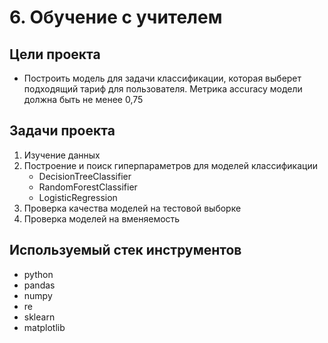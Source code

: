 # 6. Обучение с учителем

## Цели проекта

- Построить модель для задачи классификации, которая выберет подходящий тариф для пользователя. Метрика accuracy модели должна быть не менее 0,75

## Задачи проекта

1) Изучение данных
2) Построение и поиск гиперпараметров для моделей классификации
   - DecisionTreeClassifier
   - RandomForestClassifier
   - LogisticRegression
3) Проверка качества моделей на тестовой выборке
4) Проверка моделей на вменяемость

## Используемый стек инструментов

- python
- pandas
- numpy
- re
- sklearn
- matplotlib
